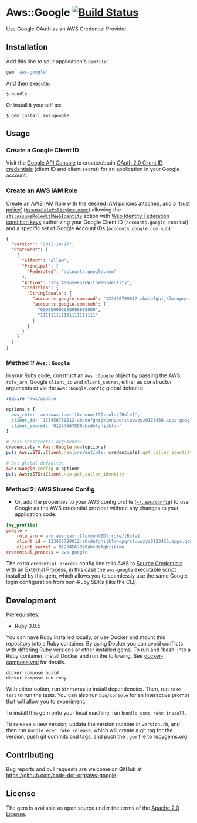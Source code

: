 # Aws::Google [![Build Status](https://travis-ci.com/code-dot-org/aws-google.svg?branch=master)](https://travis-ci.com/code-dot-org/aws-google)

Use Google OAuth as an AWS Credential Provider.

## Installation

Add this line to your application's `Gemfile`:

```ruby
gem 'aws-google'
```

And then execute:

    $ bundle

Or install it yourself as:

    $ gem install aws-google

## Usage

### Create a Google Client ID
Visit the [Google API Console](https://console.developers.google.com/) to create/obtain [OAuth 2.0 Client ID credentials](https://support.google.com/cloud/answer/6158849) (client ID and client secret) for an application in your Google account.

### Create an AWS IAM Role
Create an AWS IAM Role with the desired IAM policies attached, and a ['trust policy'][1] ([`AssumeRolePolicyDocument`][2]) allowing the [`sts:AssumeRoleWithWebIdentity`][3] action with [Web Identity Federation condition keys][4] authorizing
your Google Client ID (`accounts.google.com:aud`) and a specific set of Google Account IDs (`accounts.google.com:sub`):

[1]: https://docs.aws.amazon.com/IAM/latest/UserGuide/id_roles_terms-and-concepts.html#term_trust-policy "IAM Trust Policy"
[2]: https://docs.aws.amazon.com/IAM/latest/APIReference/API_CreateRole.html "Create Role API"
[3]: https://docs.aws.amazon.com/STS/latest/APIReference/API_AssumeRoleWithWebIdentity.html "Assume Role With Identity API"
[4]: https://docs.aws.amazon.com/IAM/latest/UserGuide/reference_policies_iam-condition-keys.html#condition-keys-wif "IAM Condition Keys"

```json
{
  "Version": "2012-10-17",
  "Statement": [
    {
      "Effect": "Allow",
      "Principal": {
        "Federated": "accounts.google.com"
      },
      "Action": "sts:AssumeRoleWithWebIdentity",
      "Condition": {
        "StringEquals": {
          "accounts.google.com:aud": "123456789012-abcdefghijklmnopqrstuvwzyz0123456.apps.googleusercontent.com",
          "accounts.google.com:sub": [
            "000000000000000000000",
            "111111111111111111111"
          ]
        }
      }
    }
  ]
}
```

### Method 1: `Aws::Google`
In your Ruby code, construct an `Aws::Google` object by passing the AWS `role_arn`, Google `client_id` and `client_secret`, either as constructor arguments or via the `Aws::Google.config` global defaults:

```ruby
require 'aws/google'

options = {
  aws_role: 'arn:aws:iam::[AccountID]:role/[Role]',
  client_id: '123456789012-abcdefghijklmnopqrstuvwzyz0123456.apps.googleusercontent.com',
  client_secret: '01234567890abcdefghijklmn'
}

# Pass constructor arguments:
credentials = Aws::Google.new(options)
puts Aws::STS::Client.new(credentials: credentials).get_caller_identity

# Set global defaults:
Aws::Google.config = options
puts Aws::STS::Client.new.get_caller_identity
```

### Method 2: AWS Shared Config
- Or, add the properties to your AWS config profile ([`~/.aws/config`](https://docs.aws.amazon.com/cli/latest/userguide/cli-configure-files.html#cli-configure-files-where)) to use Google as the AWS credential provider without any changes to your application code:

```ini
[my_profile]
google =
    role_arn = arn:aws:iam::[AccountID]:role/[Role]
    client_id = 123456789012-abcdefghijklmnopqrstuvwzyz0123456.apps.googleusercontent.com
    client_secret = 01234567890abcdefghijklmn
credential_process = aws-google
```

The extra `credential_process` config line tells AWS to [Source Credentials with an External Process](https://docs.aws.amazon.com/cli/latest/userguide/cli-configure-sourcing-external.html), in this case the `aws-google` executable script installed by this gem, which allows you to seamlessly use the same Google login configuration from non-Ruby SDKs (like the CLI).

## Development

Prerequisites:

* Ruby 3.0.5

You can have Ruby installed locally, or use Docker and mount this repository into a Ruby container. By using Docker you can avoid conflicts with differing Ruby versions or other installed gems. To run and 'bash' into a Ruby container, install Docker and run the following. See [docker-compose.yml](docker-compose.yml) for details.

```
docker compose build
docker compose run ruby
```

With either option, run `bin/setup` to install dependencies. Then, run `rake test` to run the tests. You can also run `bin/console` for an interactive prompt that will allow you to experiment.

To install this gem onto your local machine, run `bundle exec rake install`.

To release a new version, update the version number in `version.rb`, and then run `bundle exec rake release`, which will create a git tag for the version, push git commits and tags, and push the `.gem` file to [rubygems.org](https://rubygems.org).

## Contributing

Bug reports and pull requests are welcome on GitHub at https://github.com/code-dot-org/aws-google.

## License

The gem is available as open source under the terms of the [Apache 2.0 License](http://opensource.org/licenses/apache-2.0).
